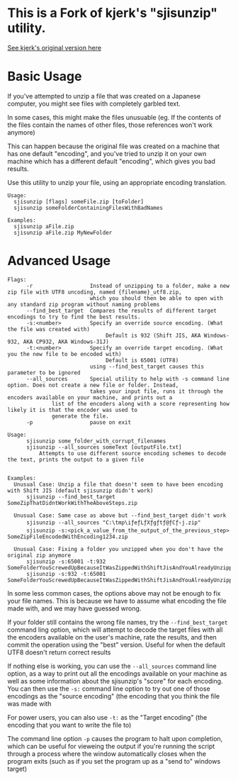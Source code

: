 # This is a Fork of kjerk's "sjisunzip" utility.

[See kjerk's original version here](https://github.com/kjerk/sjisunzip)

# Basic Usage

If you've attempted to unzip a file that was created on a Japanese computer, you might see files with completely garbled text.

In some cases, this might make the files unusuable (eg. If the contents of the files contain the names of other files, those references won't work anymore)


This can happen because the original file was created on a machine that has one default "encoding", and you've tried to unzip it on your own machine which has a different default "encoding", which gives you bad results.

Use this utility to unzip your file, using an appropriate encoding translation.

```
Usage:
  sjisunzip [flags] someFile.zip [toFolder]
  sjisunzip someFolderContainingFilesWithBadNames
  
Examples:
  sjisunzip aFile.zip
  sjisunzip aFile.zip MyNewFolder
```

# Advanced Usage

```
Flags:
      -r                  Instead of unzipping to a folder, make a new zip file with UTF8 uncoding, named {filename}_utf8.zip,
                          which you should then be able to open with any standard zip program without naming problems
      --find_best_target  Compares the results of different target encodings to try to find the best results.
      -s:<number>         Specify an override source encoding. (What the file was created with)
                               Default is 932 (Shift JIS, AKA Windows-932, AKA CP932, AKA Windows-31J)
      -t:<number>         Specify an override target encoding. (What you the new file to be encoded with)
                               Default is 65001 (UTF8)
                          using --find_best_target causes this parameter to be ignored
      --all_sources       Special utility to help with -s command line option. Does not create a new file or folder. Instead,
                          takes your input file, runs it through the encoders available on your machine, and prints out a
			  list of the encoders along with a score representing how likely it is that the encoder was used to
			  generate the file.
      -p                  pause on exit
      
Usage:
      sjisunzip some_folder_with_corrupt_filenames
      sjisunzip --all_sources someText [outputFile.txt]
          Attempts to use different source encoding schemes to decode the text, prints the output to a given file
          
      
Examples:
  Unusual Case: Unzip a file that doesn't seem to have been encoding with Shift JIS (default sjisunzip didn't work)
      sjisunzip --find_best_target SomeZipThatDidntWorkWithTheAboveSteps.zip
      
  Unusual Case: Same case as above but --find_best_target didn't work
      sjisunzip --all_sources "C:\tmp\iƒeƒLƒXƒgƒtƒ@ƒCƒ‹j.zip"
      sjisunzip -s:<pick_a_value_from_the_output_of_the_previous_step> SomeZipFileEncodedWithEncoding1234.zip
      
  Unusual Case: Fixing a folder you unzipped when you don't have the original zip anymore
      sjisunzip -s:65001 -t:932 SomeFolderYouScrewedUpBecauseItWasZippedWithShiftJisAndYouAlreadyUnzippedItAsUTF8
      sjisunzip -s:932 -t:65001 SomeFolderYouScrewedUpBecauseItWasZippedWithShiftJisAndYouAlreadyUnzippedItAsUTF8
```


In some less common cases, the options above may not be enough to fix your file names. This is because we have to assume what encoding the file made with, and we may have guessed wrong.

If your folder still contains the wrong file names, try the `--find_best_target` command ling option, which will attempt to decode the target files with all the encoders available on the user's machine, rate the results, and then commit the operation using the "best" version. Useful for when the default UTF8 doesn't return correct results

If nothing else is working, you can use the `--all_sources` command line option, as a way to print out all the encodings available on your machine as well as some information about the sjisunzip's "score" for each encoding. You can then use the `-s:` command line option to try out one of those encodings as the "source encoding" (the encoding that you think the file was made with

For power users, you can also use `-t:` as the "Target encoding" (the encoding that you want to write the file to)

The command line option `-p` causes the program to halt upon completion, which can be useful for vieweing the output if you're running the script through a process where the window automatically closes when the program exits (such as if you set the program up as a "send to" windows target)

